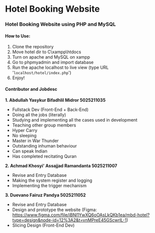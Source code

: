 # Hotel Booking Website

### Hotel Booking Website using PHP and MySQL

#### How to Use:
1. Clone the repository
2. Move hotel dir to C\xampp\htdocs
3. Turn on apache and MySQL on xampp
4. Go to phpmyadmin and import database
5. Run the apache localhost to live view (type URL '`localhost/hotel/index.php`')
6. Enjoy!

#### Contributor and Jobdesc
**1. Abdullah Yasykur Bifadhlil Midror  5025211035**
- Fullstack Dev (Front-End + Back-End)
- Doing all the jobs (literally)
- Studying and implementing all the cases used in development
- Teaching other group members
- Hyper Carry
- No sleeping
- Master in War Thunder
- Outstanding inhuman behaviour
- Can speak Indian
- Has completed recitating Quran

**2. Achmad Khosyi' Assajjad Ramandanta 5025211007**
- Revise and Entry Database
- Making the system register and logging
- Implementing the trigger mechanism

**3. Duevano Fairuz Pandya              5025211052**
- Revise and Entry Database
- Design and prototype the website (Figma: https://www.figma.com/file/iBNl1YwXQ6oOAsLkQKb1ea/mbd-hotel?type=design&node-id=12%3A2&t=vnMPreE45GScwrlL-1)
- Slicing Design (Front-End Dev)
